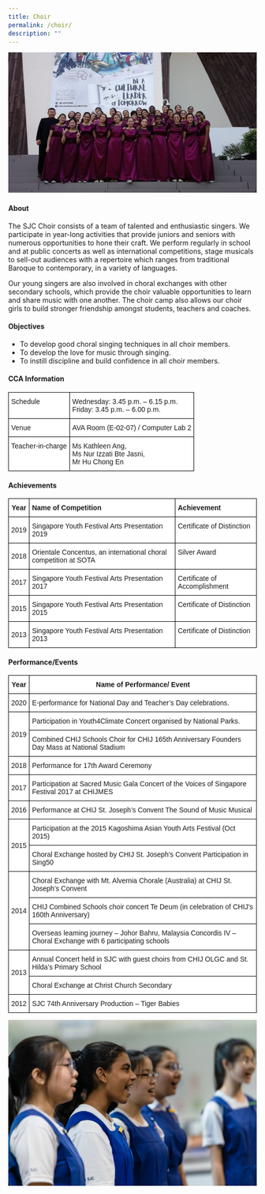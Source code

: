 ```yaml
---
title: Choir
permalink: /choir/
description: ""
---
```

![](/images/CCA/Visual%20&amp;%20Performing%20Arts/Choir/C1.jpg)

#### **About**


The SJC Choir consists of a team of talented and enthusiastic singers. We participate in year-long activities that provide juniors and seniors with numerous opportunities to hone their craft. We perform regularly in school and at public concerts as well as international competitions, stage musicals to sell-out audiences with a repertoire which ranges from traditional Baroque to contemporary, in a variety of languages.  

  

Our young singers are also involved in choral exchanges with other secondary schools, which provide the choir valuable opportunities to learn and share music with one another. The choir camp also allows our choir girls to build stronger friendship amongst students, teachers and coaches.

#### **Objectives**


*   To develop good choral singing techniques in all choir members.
*   To develop the love for music through singing.
*   To instill discipline and build confidence in all choir members.

#### **CCA Information**


<style type="text/css">
.tg  {border-collapse:collapse;border-spacing:0;}
.tg td{border-color:black;border-style:solid;border-width:1px;font-family:Arial, sans-serif;font-size:14px;
  overflow:hidden;padding:10px 5px;word-break:normal;}
.tg th{border-color:black;border-style:solid;border-width:1px;font-family:Arial, sans-serif;font-size:14px;
  font-weight:normal;overflow:hidden;padding:10px 5px;word-break:normal;}
.tg .tg-ktyi{background-color:#FFF;text-align:left;vertical-align:top}
</style>
<table class="tg">
<thead>
  <tr>
    <th class="tg-ktyi">Schedule<br></th>
    <th class="tg-ktyi">Wednesday: 3.45 p.m. – 6.15 p.m.<br>Friday: 3.45 p.m. – 6.00 p.m.</th>
  </tr>
</thead>
<tbody>
  <tr>
    <td class="tg-ktyi">Venue<br></td>
    <td class="tg-ktyi">AVA Room (E-02-07) / Computer Lab 2</td>
  </tr>
  <tr>
    <td class="tg-ktyi">Teacher-in-charge<br></td>
    <td class="tg-ktyi">Ms Kathleen Ang,<br>Ms Nur Izzati Bte Jasni, <br>Mr Hu Chong En</td>
  </tr>
</tbody>
</table>

#### **Achievements**


<style type="text/css">
.tg  {border-collapse:collapse;border-spacing:0;}
.tg td{border-color:black;border-style:solid;border-width:1px;font-family:Arial, sans-serif;font-size:14px;
  overflow:hidden;padding:10px 5px;word-break:normal;}
.tg th{border-color:black;border-style:solid;border-width:1px;font-family:Arial, sans-serif;font-size:14px;
  font-weight:normal;overflow:hidden;padding:10px 5px;word-break:normal;}
.tg .tg-9hzb{background-color:#FFF;font-weight:bold;text-align:center;vertical-align:top}
.tg .tg-dgl5{background-color:#FFF;font-weight:bold;text-align:left;vertical-align:top}
.tg .tg-f4yw{background-color:#FFF;text-align:center;vertical-align:middle}
.tg .tg-ktyi{background-color:#FFF;text-align:left;vertical-align:top}
</style>
<table class="tg">
<thead>
  <tr>
    <th class="tg-9hzb">Year<br></th>
    <th class="tg-dgl5">Name of Competition<br></th>
    <th class="tg-dgl5">Achievement<br></th>
  </tr>
</thead>
<tbody>
  <tr>
    <td class="tg-f4yw">2019<br></td>
    <td class="tg-ktyi">Singapore Youth Festival Arts Presentation 2019<br></td>
    <td class="tg-ktyi">Certificate of Distinction<br></td>
  </tr>
  <tr>
    <td class="tg-f4yw">2018<br></td>
    <td class="tg-ktyi">Orientale Concentus, an international choral competition at SOTA<br></td>
    <td class="tg-ktyi">Silver Award<br></td>
  </tr>
  <tr>
    <td class="tg-f4yw">2017<br></td>
    <td class="tg-ktyi">Singapore Youth Festival Arts Presentation 2017<br></td>
    <td class="tg-ktyi">Certificate of Accomplishment<br></td>
  </tr>
  <tr>
    <td class="tg-f4yw">2015<br></td>
    <td class="tg-ktyi">Singapore Youth Festival Arts Presentation 2015<br></td>
    <td class="tg-ktyi">Certificate of Distinction<br></td>
  </tr>
  <tr>
    <td class="tg-f4yw">2013<br></td>
    <td class="tg-ktyi">Singapore Youth Festival Arts Presentation 2013<br></td>
    <td class="tg-ktyi">Certificate of Distinction</td>
  </tr>
</tbody>
</table>

#### **Performance/Events**

<style type="text/css">
.tg  {border-collapse:collapse;border-spacing:0;}
.tg td{border-color:black;border-style:solid;border-width:1px;font-family:Arial, sans-serif;font-size:14px;
  overflow:hidden;padding:10px 5px;word-break:normal;}
.tg th{border-color:black;border-style:solid;border-width:1px;font-family:Arial, sans-serif;font-size:14px;
  font-weight:normal;overflow:hidden;padding:10px 5px;word-break:normal;}
.tg .tg-9hzb{background-color:#FFF;font-weight:bold;text-align:center;vertical-align:top}
.tg .tg-f4yw{background-color:#FFF;text-align:center;vertical-align:middle}
.tg .tg-zr06{background-color:#FFF;text-align:left;vertical-align:middle}
</style>
<table class="tg">
<thead>
  <tr>
    <th class="tg-9hzb">Year<br></th>
    <th class="tg-9hzb">Name of Performance/ Event<br></th>
  </tr>
</thead>
<tbody>
  <tr>
    <td class="tg-f4yw">2020<br></td>
    <td class="tg-zr06">E-performance for National Day and Teacher’s Day celebrations.<br></td>
  </tr>
  <tr>
    <td class="tg-f4yw" rowspan="2">2019<br></td>
    <td class="tg-zr06">Participation in Youth4Climate Concert organised by National Parks.<br></td>
  </tr>
  <tr>
    <td class="tg-zr06">Combined CHIJ Schools Choir for CHIJ 165th Anniversary Founders Day Mass at National Stadium<br></td>
  </tr>
  <tr>
    <td class="tg-f4yw">2018<br></td>
    <td class="tg-zr06">Performance for 17th Award Ceremony<br></td>
  </tr>
  <tr>
    <td class="tg-f4yw">2017<br></td>
    <td class="tg-zr06">Participation at Sacred Music Gala Concert of the Voices of Singapore Festival 2017 at CHIJMES<br></td>
  </tr>
  <tr>
    <td class="tg-f4yw">2016<br></td>
    <td class="tg-zr06">Performance at CHIJ St. Joseph’s Convent The Sound of Music Musical<br></td>
  </tr>
  <tr>
    <td class="tg-f4yw" rowspan="2">2015<br></td>
    <td class="tg-zr06">Participation at the 2015 Kagoshima Asian Youth Arts Festival (Oct 2015)<br></td>
  </tr>
  <tr>
    <td class="tg-zr06">Choral Exchange hosted by CHIJ St. Joseph’s Convent Participation in Sing50<br></td>
  </tr>
  <tr>
    <td class="tg-f4yw" rowspan="3">2014<br></td>
    <td class="tg-zr06">Choral Exchange with Mt. Alvernia Chorale (Australia) at CHIJ St. Joseph’s Convent<br></td>
  </tr>
  <tr>
    <td class="tg-zr06">CHIJ Combined Schools choir concert Te Deum (in celebration of CHIJ’s 160th Anniversary)<br></td>
  </tr>
  <tr>
    <td class="tg-zr06">Overseas learning journey – Johor Bahru, Malaysia Concordis IV – Choral Exchange with 6 participating schools<br></td>
  </tr>
  <tr>
    <td class="tg-f4yw" rowspan="2">2013<br></td>
    <td class="tg-zr06">Annual Concert held in SJC with guest choirs from CHIJ OLGC and St. Hilda’s Primary School<br></td>
  </tr>
  <tr>
    <td class="tg-zr06">Choral Exchange at Christ Church Secondary<br></td>
  </tr>
  <tr>
    <td class="tg-f4yw">2012<br></td>
    <td class="tg-zr06">SJC 74th Anniversary Production – Tiger Babies</td>
  </tr>
</tbody>
</table>

![](/images/CCA/Visual%20&amp;%20Performing%20Arts/Choir/C2.jpg)